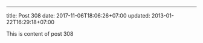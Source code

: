 ---
title: Post 308
date: 2017-11-06T18:06:26+07:00
updated: 2013-01-22T16:29:18+07:00

This is content of post 308